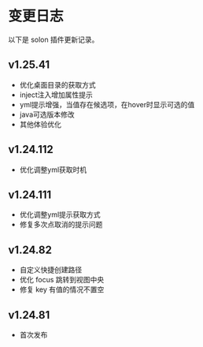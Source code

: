 # 变更日志

以下是 solon 插件更新记录。
## v1.25.41
- 优化桌面目录的获取方式
- inject注入增加属性提示
- yml提示增强，当值存在候选项，在hover时显示可选的值
- java可选版本修改
- 其他体验优化

## v1.24.112
- 优化调整yml获取时机

## v1.24.111
- 优化调整yml提示获取方式
- 修复多次点取消的提示问题

## v1.24.82

- 自定义快捷创建路径
- 优化 focus 跳转到视图中央
- 修复 key 有值的情况不置空

## v1.24.81

- 首次发布

